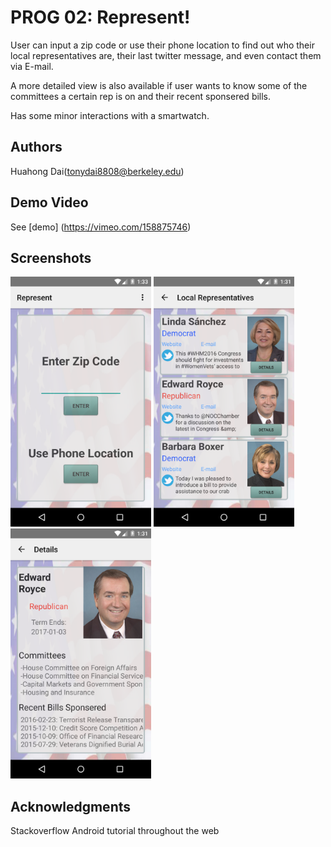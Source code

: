 # PROG 02: Represent!

User can input a zip code or use their phone location to find out who their local representatives are, their last twitter message, and even contact them via E-mail. 

A more detailed view is also available if user wants to know some of the committees a certain rep is on and their recent sponsered bills. 

Has some minor interactions with a smartwatch.

## Authors

Huahong Dai([tonydai8808@berkeley.edu](mailto:tonydai8808@berkeley.edu))

## Demo Video

See [demo] (https://vimeo.com/158875746)

## Screenshots

<img src="screenshots/main.png" height="400" alt="Screenshot"/>

<img src="screenshots/listing.png" height="400" alt="Screenshot"/>

<img src="screenshots/details.png" height="400" alt="Screenshot"/>

## Acknowledgments

Stackoverflow
Android tutorial throughout the web
